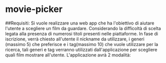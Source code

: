 # movie-picker
##Requisiti:
Si vuole realizzare una web app che ha l'obiettivo di aiutare l'utente a scegliere un film da guardare. Considerando la difficoltà di scelta legata alla presenza di numerosi titoli presenti nelle piattaforme.
In fase di iscrizione, verrà chiesto all'utente il nickname da utilizzare, i generi (massimo 5) che preferisce e i tag(massimo 10) che vuole utilizzare per la ricerca, tali generi e tag verranno utilizzati dall'applicazione per scegliere quali film mostrare all'utente.
L'applicazione avrà 2 modalità:
